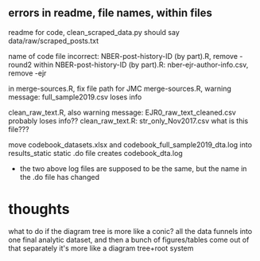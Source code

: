 ## errors in readme, file names, within files

readme for code, clean_scraped_data.py should say data/raw/scraped_posts.txt

name of code file incorrect: NBER-post-history-ID (by part).R, remove -round2
within NBER-post-history-ID (by part).R: nber-ejr-author-info.csv, remove -ejr

in merge-sources.R, fix file path for JMC
merge-sources.R, warning message: full_sample2019.csv loses info

clean_raw_text.R, also warning message: EJR0_raw_text_cleaned.csv probably loses info??
clean_raw_text.R: str_only_Nov2017.csv  what is this file???

move codebook_datasets.xlsx and codebook_full_sample2019_dta.log into results_static
static .do file creates codebook_dta.log

-  the two above log files are supposed to be the same, but the name in the .do file has changed

# thoughts

what to do if the diagram tree is more like a conic? all the data funnels into one final analytic dataset, and then a bunch of figures/tables come out of that separately
it's more like a diagram tree+root system

